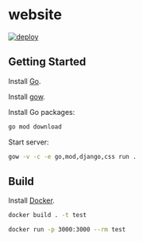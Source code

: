 # website

[![deploy](https://github.com/jketcham/website/actions/workflows/deploy.yaml/badge.svg)](https://github.com/jketcham/website/actions/workflows/deploy.yaml)

## Getting Started

Install [Go](https://go.dev/doc/install).

Install [gow](https://github.com/mitranim/gow).

Install Go packages:
```bash
go mod download
```

Start server:
```bash
gow -v -c -e go,mod,django,css run .
```

## Build

Install [Docker](https://docs.docker.com/get-docker/).

```bash
docker build . -t test
```

```bash
docker run -p 3000:3000 --rm test
```

